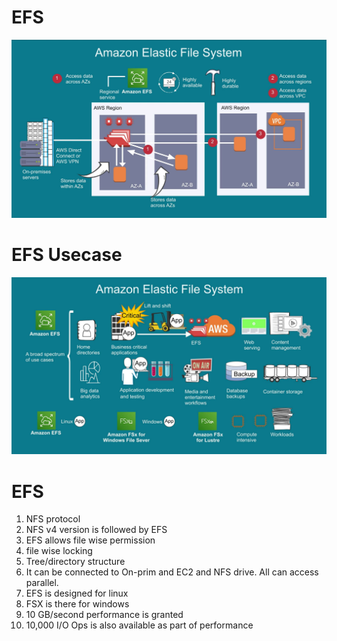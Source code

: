 # EFS

![EFS](images/efs.JPG)

# EFS Usecase

![EFS Use](images/efs_usecase.JPG)


# EFS 

1. NFS protocol
2. NFS v4 version is followed by EFS
3. EFS allows file wise permission
4. file wise locking
5. Tree/directory structure
6. It can be connected to On-prim and EC2 and NFS drive. All can access parallel.
7. EFS is designed for linux
8. FSX is there for windows
9. 10 GB/second performance is granted
10. 10,000 I/O Ops is also available as part of performance